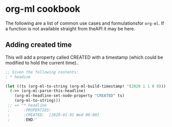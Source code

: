 # org-ml cookbook

The following are a list of common use cases and formulationsfor `org-ml`. If a function is not available straight from theAPI it may be here.

## Adding created time

This will add a property called CREATED with a timestamp (which could be modified to hold the current time)..

```el
;; Given the following contents:
; * headine

(let ((ts (org-ml-to-string (org-ml-build-timestamp! '(2020 1 1 0 0)))))
  (->> (org-ml-parse-this-headline)
    (org-ml-headline-set-node-property "CREATED" ts)
    (org-ml-to-string)))
 ;; => "* headline
 ;      :PROPERTIES:
 ;      :CREATED:  [2020-01-01 Wed 00:00]
 ;      :END:"
```
